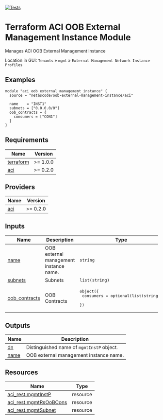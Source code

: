 <!-- BEGIN_TF_DOCS -->
[![Tests](https://github.com/netascode/terraform-aci-oob-external-management-instance/actions/workflows/test.yml/badge.svg)](https://github.com/netascode/terraform-aci-oob-external-management-instance/actions/workflows/test.yml)

# Terraform ACI OOB External Management Instance Module

Manages ACI OOB External Management Instance

Location in GUI:
`Tenants` » `mgmt` » `External Management Network Instance Profiles`

## Examples

```hcl
module "aci_oob_external_management_instance" {
  source = "netascode/oob-external-management-instance/aci"

  name    = "INST1"
  subnets = ["0.0.0.0/0"]
  oob_contracts = {
    consumers = ["CON1"]
  }
}

```

## Requirements

| Name | Version |
|------|---------|
| <a name="requirement_terraform"></a> [terraform](#requirement\_terraform) | >= 1.0.0 |
| <a name="requirement_aci"></a> [aci](#requirement\_aci) | >= 0.2.0 |

## Providers

| Name | Version |
|------|---------|
| <a name="provider_aci"></a> [aci](#provider\_aci) | >= 0.2.0 |

## Inputs

| Name | Description | Type | Default | Required |
|------|-------------|------|---------|:--------:|
| <a name="input_name"></a> [name](#input\_name) | OOB external management instance name. | `string` | n/a | yes |
| <a name="input_subnets"></a> [subnets](#input\_subnets) | Subnets | `list(string)` | `[]` | no |
| <a name="input_oob_contracts"></a> [oob\_contracts](#input\_oob\_contracts) | OOB Contracts | <pre>object({<br>    consumers = optional(list(string))<br>  })</pre> | `{}` | no |

## Outputs

| Name | Description |
|------|-------------|
| <a name="output_dn"></a> [dn](#output\_dn) | Distinguished name of `mgmtInstP` object. |
| <a name="output_name"></a> [name](#output\_name) | OOB external management instance name. |

## Resources

| Name | Type |
|------|------|
| [aci_rest.mgmtInstP](https://registry.terraform.io/providers/netascode/aci/latest/docs/resources/rest) | resource |
| [aci_rest.mgmtRsOoBCons](https://registry.terraform.io/providers/netascode/aci/latest/docs/resources/rest) | resource |
| [aci_rest.mgmtSubnet](https://registry.terraform.io/providers/netascode/aci/latest/docs/resources/rest) | resource |
<!-- END_TF_DOCS -->
